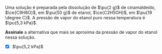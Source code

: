Uma solução é preparada pela dissolução de $\pu{2 g}$ de cinamaldeído, $\ce{C9H8O}$, em $\pu{50 g}$ de etanol, $\ce{C2H5OH}$, em $\pu{19 \degree C}$. A pressão de vapor do etanol puro nessa temperatura é $\pu{5,3 kPa}$.

**Assinale** a alternativa que mais se aproxima da pressão de vapor do etanol nessa solução.

- [x] $\pu{5,2 kPa}$

